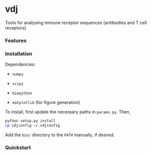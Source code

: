 # vdj

Tools for analysing immune receptor sequences (antibodies and T cell receptors)

### Features


### Installation

Dependencies:

* `numpy`

* `scipy`

* `biopython`

* `matplotlib` (for figure generation)

To install, first update the necessary paths in `params.py`.  Then,

```bash
python setup.py install
cp vdjconfig ~/.vdjconfig
```

Add the `bin/` directory to the `PATH` manually, if desired.

### Quickstart


